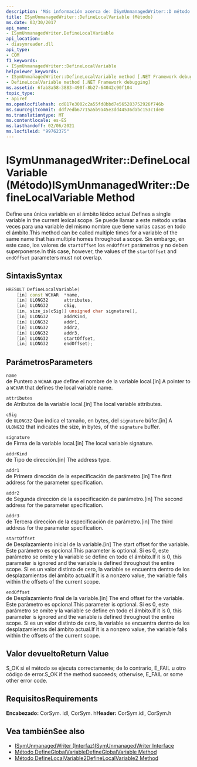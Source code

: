 ```yaml
---
description: 'Más información acerca de: ISymUnmanagedWriter::D método efineLocalVariable'
title: ISymUnmanagedWriter::DefineLocalVariable (Método)
ms.date: 03/30/2017
api_name:
- ISymUnmanagedWriter.DefineLocalVariable
api_location:
- diasymreader.dll
api_type:
- COM
f1_keywords:
- ISymUnmanagedWriter::DefineLocalVariable
helpviewer_keywords:
- ISymUnmanagedWriter::DefineLocalVariable method [.NET Framework debugging]
- DefineLocalVariable method [.NET Framework debugging]
ms.assetid: 6fab8a58-3883-490f-8b27-64042c90f104
topic_type:
- apiref
ms.openlocfilehash: cd817e3002c2a55fd8bbd7e565283752926f746b
ms.sourcegitcommit: ddf7edb67715a5b9a45e3dd44536dabc153c1de0
ms.translationtype: MT
ms.contentlocale: es-ES
ms.lasthandoff: 02/06/2021
ms.locfileid: "99762375"
---
```

# <a name="isymunmanagedwriterdefinelocalvariable-method"></a><span data-ttu-id="f0be0-103">ISymUnmanagedWriter::DefineLocalVariable (Método)</span><span class="sxs-lookup"><span data-stu-id="f0be0-103">ISymUnmanagedWriter::DefineLocalVariable Method</span></span>

<span data-ttu-id="f0be0-104">Define una única variable en el ámbito léxico actual.</span><span class="sxs-lookup"><span data-stu-id="f0be0-104">Defines a single variable in the current lexical scope.</span></span> <span data-ttu-id="f0be0-105">Se puede llamar a este método varias veces para una variable del mismo nombre que tiene varias casas en todo el ámbito.</span><span class="sxs-lookup"><span data-stu-id="f0be0-105">This method can be called multiple times for a variable of the same name that has multiple homes throughout a scope.</span></span> <span data-ttu-id="f0be0-106">Sin embargo, en este caso, los valores de `startOffset` los `endOffset` parámetros y no deben superponerse.</span><span class="sxs-lookup"><span data-stu-id="f0be0-106">In this case, however, the values of the `startOffset` and `endOffset` parameters must not overlap.</span></span>  
  
## <a name="syntax"></a><span data-ttu-id="f0be0-107">Sintaxis</span><span class="sxs-lookup"><span data-stu-id="f0be0-107">Syntax</span></span>  
  
```cpp  
HRESULT DefineLocalVariable(  
    [in] const WCHAR  *name,  
    [in] ULONG32      attributes,  
    [in] ULONG32      cSig,  
    [in, size_is(cSig)] unsigned char signature[],  
    [in] ULONG32      addrKind,  
    [in] ULONG32      addr1,  
    [in] ULONG32      addr2,  
    [in] ULONG32      addr3,  
    [in] ULONG32      startOffset,  
    [in] ULONG32      endOffset);  
```  
  
## <a name="parameters"></a><span data-ttu-id="f0be0-108">Parámetros</span><span class="sxs-lookup"><span data-stu-id="f0be0-108">Parameters</span></span>  

 `name`  
 <span data-ttu-id="f0be0-109">de Puntero a `WCHAR` que define el nombre de la variable local.</span><span class="sxs-lookup"><span data-stu-id="f0be0-109">[in] A pointer to a `WCHAR` that defines the local variable name.</span></span>  
  
 `attributes`  
 <span data-ttu-id="f0be0-110">de Atributos de la variable local.</span><span class="sxs-lookup"><span data-stu-id="f0be0-110">[in] The local variable attributes.</span></span>  
  
 `cSig`  
 <span data-ttu-id="f0be0-111">de `ULONG32` Que indica el tamaño, en bytes, del `signature` búfer.</span><span class="sxs-lookup"><span data-stu-id="f0be0-111">[in] A `ULONG32` that indicates the size, in bytes, of the `signature` buffer.</span></span>  
  
 `signature`  
 <span data-ttu-id="f0be0-112">de Firma de la variable local.</span><span class="sxs-lookup"><span data-stu-id="f0be0-112">[in] The local variable signature.</span></span>  
  
 `addrKind`  
 <span data-ttu-id="f0be0-113">de Tipo de dirección.</span><span class="sxs-lookup"><span data-stu-id="f0be0-113">[in] The address type.</span></span>  
  
 `addr1`  
 <span data-ttu-id="f0be0-114">de Primera dirección de la especificación de parámetro.</span><span class="sxs-lookup"><span data-stu-id="f0be0-114">[in] The first address for the parameter specification.</span></span>  
  
 `addr2`  
 <span data-ttu-id="f0be0-115">de Segunda dirección de la especificación de parámetro.</span><span class="sxs-lookup"><span data-stu-id="f0be0-115">[in] The second address for the parameter specification.</span></span>  
  
 `addr3`  
 <span data-ttu-id="f0be0-116">de Tercera dirección de la especificación de parámetro.</span><span class="sxs-lookup"><span data-stu-id="f0be0-116">[in] The third address for the parameter specification.</span></span>  
  
 `startOffset`  
 <span data-ttu-id="f0be0-117">de Desplazamiento inicial de la variable.</span><span class="sxs-lookup"><span data-stu-id="f0be0-117">[in] The start offset for the variable.</span></span> <span data-ttu-id="f0be0-118">Este parámetro es opcional.</span><span class="sxs-lookup"><span data-stu-id="f0be0-118">This parameter is optional.</span></span> <span data-ttu-id="f0be0-119">Si es 0, este parámetro se omite y la variable se define en todo el ámbito.</span><span class="sxs-lookup"><span data-stu-id="f0be0-119">If it is 0, this parameter is ignored and the variable is defined throughout the entire scope.</span></span> <span data-ttu-id="f0be0-120">Si es un valor distinto de cero, la variable se encuentra dentro de los desplazamientos del ámbito actual.</span><span class="sxs-lookup"><span data-stu-id="f0be0-120">If it is a nonzero value, the variable falls within the offsets of the current scope.</span></span>  
  
 `endOffset`  
 <span data-ttu-id="f0be0-121">de Desplazamiento final de la variable.</span><span class="sxs-lookup"><span data-stu-id="f0be0-121">[in] The end offset for the variable.</span></span> <span data-ttu-id="f0be0-122">Este parámetro es opcional.</span><span class="sxs-lookup"><span data-stu-id="f0be0-122">This parameter is optional.</span></span> <span data-ttu-id="f0be0-123">Si es 0, este parámetro se omite y la variable se define en todo el ámbito.</span><span class="sxs-lookup"><span data-stu-id="f0be0-123">If it is 0, this parameter is ignored and the variable is defined throughout the entire scope.</span></span> <span data-ttu-id="f0be0-124">Si es un valor distinto de cero, la variable se encuentra dentro de los desplazamientos del ámbito actual.</span><span class="sxs-lookup"><span data-stu-id="f0be0-124">If it is a nonzero value, the variable falls within the offsets of the current scope.</span></span>  
  
## <a name="return-value"></a><span data-ttu-id="f0be0-125">Valor devuelto</span><span class="sxs-lookup"><span data-stu-id="f0be0-125">Return Value</span></span>  

 <span data-ttu-id="f0be0-126">S_OK si el método se ejecuta correctamente; de lo contrario, E_FAIL u otro código de error.</span><span class="sxs-lookup"><span data-stu-id="f0be0-126">S_OK if the method succeeds; otherwise, E_FAIL or some other error code.</span></span>  
  
## <a name="requirements"></a><span data-ttu-id="f0be0-127">Requisitos</span><span class="sxs-lookup"><span data-stu-id="f0be0-127">Requirements</span></span>  

 <span data-ttu-id="f0be0-128">**Encabezado:** CorSym. idl, CorSym. h</span><span class="sxs-lookup"><span data-stu-id="f0be0-128">**Header:** CorSym.idl, CorSym.h</span></span>  
  
## <a name="see-also"></a><span data-ttu-id="f0be0-129">Vea también</span><span class="sxs-lookup"><span data-stu-id="f0be0-129">See also</span></span>

- [<span data-ttu-id="f0be0-130">ISymUnmanagedWriter (Interfaz)</span><span class="sxs-lookup"><span data-stu-id="f0be0-130">ISymUnmanagedWriter Interface</span></span>](isymunmanagedwriter-interface.md)
- [<span data-ttu-id="f0be0-131">Método DefineGlobalVariable</span><span class="sxs-lookup"><span data-stu-id="f0be0-131">DefineGlobalVariable Method</span></span>](isymunmanagedwriter-defineglobalvariable-method.md)
- [<span data-ttu-id="f0be0-132">Método DefineLocalVariable2</span><span class="sxs-lookup"><span data-stu-id="f0be0-132">DefineLocalVariable2 Method</span></span>](isymunmanagedwriter2-definelocalvariable2-method.md)
